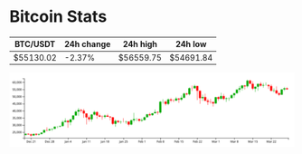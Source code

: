 # Bitcoin Stats

BTC/USDT|24h change|24h high|24h low|
|---|---|---|---|
|$55130.02|-2.37%|$56559.75|$54691.84|

<img src="./chart.svg">
